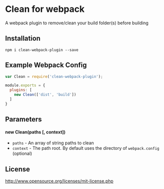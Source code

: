 # Clean for webpack
A webpack plugin to remove/clean your build folder(s) before building

## Installation
```
npm i clean-webpack-plugin --save
```

## Example Webpack Config

``` javascript
var Clean = require('clean-webpack-plugin');

module.exports = {
  plugins: [
    new Clean(['dist', 'build'])
  ]
}
```


## Parameters

#### new Clean(paths [, context])

* `paths` -  An array of string paths to clean
* `context` - The path root. By default uses the directory of ``webpack.config`` (optional)


## License
http://www.opensource.org/licenses/mit-license.php

